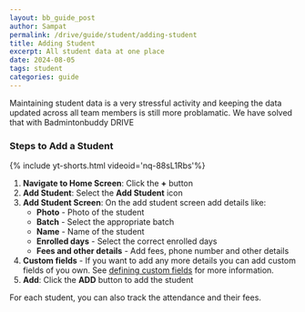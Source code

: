 ```yaml
---
layout: bb_guide_post
author: Sampat
permalink: /drive/guide/student/adding-student
title: Adding Student
excerpt: All student data at one place
date: 2024-08-05
tags: student
categories: guide
---
```

Maintaining student data is a very stressful activity and keeping the data updated across all team members is still more problamatic. We have solved that with Badmintonbuddy DRIVE

### Steps to Add a Student

{% include yt-shorts.html videoid='nq-88sL1Rbs'%}


1. **Navigate to Home Screen**: Click the **+** button
2. **Add Student**: Select the **Add Student** icon
3. **Add Student Screen**: On the add student screen add details like:
    - **Photo** - Photo of the student
    - **Batch** - Select the appropriate batch
    - **Name** - Name of the student
    - **Enrolled days** - Select the correct enrolled days 
    - **Fees and other details** - Add fees, phone number and other details
4. **Custom fields** - If you want to add any more details you can add custom fields of you own. See [defining custom fields](/drive/guide/student/defining-custom-fields)  for more information.
5. **Add**: Click the **ADD** button to add the student

For each student, you can also track the attendance and their fees.
